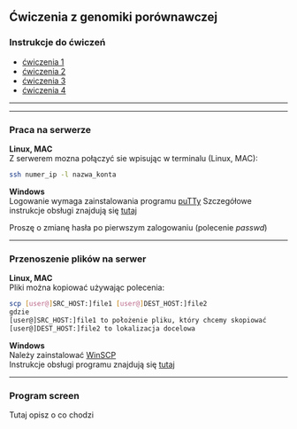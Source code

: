 ## Ćwiczenia z genomiki porównawczej  

### Instrukcje do ćwiczeń
 * [ćwiczenia 1](https://github.com/genomika-2020/genomika/blob/master/cwiczenia1/Instrukcje1.md)
 * [ćwiczenia 2](https://github.com/genomika-2020/genomika/blob/master/cwiczenia2/instrukcje2.md)
 * [ćwiczenia 3]()
 * [ćwiczenia 4]()
   
***
***
### Praca na serwerze
**Linux, MAC**  
Z serwerem mozna połączyć sie wpisując w terminalu (Linux, MAC):  
```bash
ssh numer_ip -l nazwa_konta
```  

**Windows**   
Logowanie wymaga zainstalowania programu [puTTy](https://www.chiark.greenend.org.uk/~sgtatham/putty/latest.html) 
Szczegółowe instrukcje obsługi znajdują się [tutaj](https://the.earth.li/~sgtatham/putty/0.73/puttydoc.txt)  

Proszę o zmianę hasła po pierwszym zalogowaniu (polecenie *passwd*)  

***

### Przenoszenie plików na serwer  
**Linux, MAC**  
Pliki można kopiować używając polecenia:
```bash
scp [user@]SRC_HOST:]file1 [user@]DEST_HOST:]file2
gdzie
[user@]SRC_HOST:]file1 to położenie pliku, który chcemy skopiować
[user@]DEST_HOST:]file2 to lokalizacja docelowa  
```
**Windows**   
Należy zainstalować [WinSCP](https://winscp.net/eng/download.php)  
Instrukcje obsługi programu znajdują się [tutaj](https://winscp.net/eng/docs/getting_started)  

***
### Program screen  
Tutaj opisz o co chodzi
